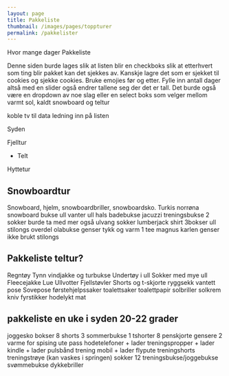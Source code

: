 ```yaml
---
layout: page
title: Pakkeliste
thumbnail: /images/pages/toppturer
permalink: /pakkelister
---
```

Hvor mange dager
Pakkeliste


Denne siden burde lages slik at listen blir en checkboks slik at etterhvert som ting blir pakket kan det sjekkes av.
Kanskje lagre det som er sjekket til cookies og sjekke cookies. 
Bruke emojies før og etter.
Fylle inn antall dager altså med en slider også endrer tallene seg der det er tall.
Det burde også være en dropdown av noe slag eller en select boks som velger mellom varmt sol, kaldt snowboard og teltur


koble tv til data ledning inn på listen


Syden

Fjelltur
- Telt

Hyttetur


## Snowboardtur
Snowboard, hjelm, snowboardbriller, snowboardsko.
Turkis norrøna snowboard bukse
ull vanter
ull hals
badebukse jacuzzi
treningsbukse
2 sokker burde ta med mer også ulvang sokker
lumberjack shirt
3bokser
ull stilongs overdel
olabukse
genser tykk og varm
1 tee
magnus karlen genser ikke brukt
stilongs


## Pakkeliste teltur?
Regntøy
Tynn vindjakke og turbukse
Undertøy i ull
Sokker med mye ull
Fleecejakke
Lue
Ullvotter
Fjellstøvler
Shorts og t-skjorte
ryggsekk
vantett pose
Sovepose
førstehjelpssaker
toalettsaker
toalettpapir
solbriller
solkrem
kniv
fyrstikker
hodelykt
mat




## pakkeliste en uke i syden 20-22 grader

joggesko
bokser 8
shorts 3
sommerbukse 1
tshorter 8
penskjorte
gensere 2 varme for spising ute
pass
hodetelefoner + lader
treningspropper + lader
kindle + lader
pulsbånd trening
mobil + lader
flypute
treningshorts
treningstrøye (kan vaskes i springen)
sokker 12
treningsbukse/joggebukse
svømmebukse
dykkebriller
